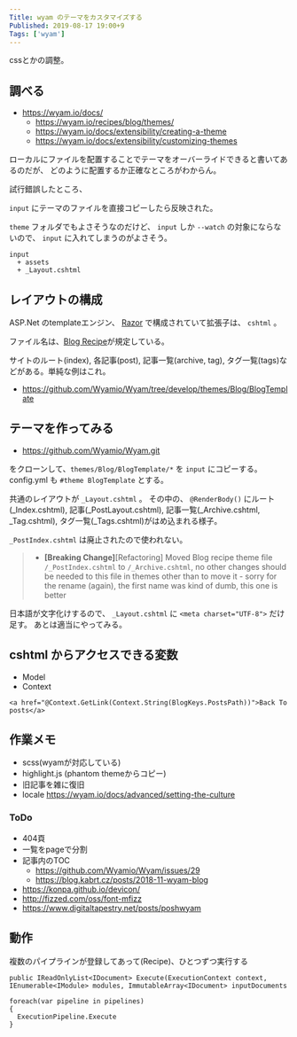 ```yaml
---
Title: wyam のテーマをカスタマイズする
Published: 2019-08-17 19:00+9
Tags: ['wyam']
---
```

cssとかの調整。

## 調べる

* https://wyam.io/docs/
  * https://wyam.io/recipes/blog/themes/
  * https://wyam.io/docs/extensibility/creating-a-theme
  * https://wyam.io/docs/extensibility/customizing-themes

ローカルにファイルを配置することでテーマをオーバーライドできると書いてあるのだが、
どのように配置するか正確なところがわからん。

試行錯誤したところ、

`input` にテーマのファイルを直接コピーしたら反映された。

`theme` フォルダでもよさそうなのだけど、 `input` しか `--watch` の対象にならないので、
`input` に入れてしまうのがよさそう。

```
input
  + assets
  + _Layout.cshtml
```

## レイアウトの構成

ASP.Net のtemplateエンジン、 [Razor](https://docs.microsoft.com/en-us/aspnet/core/mvc/views/razor?view=aspnetcore-2.2) で構成されていて拡張子は、 `cshtml` 。

ファイル名は、[Blog Recipe](https://wyam.io/recipes/blog/overview)が規定している。

サイトのルート(index), 各記事(post), 記事一覧(archive, tag), タグ一覧(tags)などがある。単純な例はこれ。

* https://github.com/Wyamio/Wyam/tree/develop/themes/Blog/BlogTemplate

## テーマを作ってみる

* https://github.com/Wyamio/Wyam.git

をクローンして、`themes/Blog/BlogTemplate/*` を `input` にコピーする。
config.yml も `#theme BlogTemplate` とする。

共通のレイアウトが `_Layout.cshtml` 。 その中の、 `@RenderBody()` にルート(_Index.cshtml), 記事(_PostLayout.cshtml), 記事一覧(_Archive.cshtml, _Tag.cshtml), タグ一覧(_Tags.cshtml)がはめ込まれる様子。

`_PostIndex.cshtml` は廃止されたので使われない。

> - **[Breaking Change]**[Refactoring] Moved Blog recipe theme file `/_PostIndex.cshtml` to `/_Archive.cshtml`, no other changes should be needed to this file in themes other than to move it - sorry for the rename (again), the first name was kind of dumb, this one is better

日本語が文字化けするので、 `_Layout.cshtml` に `<meta charset="UTF-8">` だけ足す。
あとは適当にやってみる。

## cshtml からアクセスできる変数

* Model
* Context

```cshtml
<a href="@Context.GetLink(Context.String(BlogKeys.PostsPath))">Back To posts</a>
```

## 作業メモ

* scss(wyamが対応している)
* highlight.js (phantom themeからコピー)
* 旧記事を雑に復旧
* locale https://wyam.io/docs/advanced/setting-the-culture

### ToDo

* 404頁
* 一覧をpageで分割
* 記事内のTOC
  * https://github.com/Wyamio/Wyam/issues/29
  * https://blog.kabrt.cz/posts/2018-11-wyam-blog
* https://konpa.github.io/devicon/
* http://fizzed.com/oss/font-mfizz
* https://www.digitaltapestry.net/posts/poshwyam

## 動作

複数のパイプラインが登録してあって(Recipe)、ひとつずつ実行する

```
public IReadOnlyList<IDocument> Execute(ExecutionContext context, IEnumerable<IModule> modules, ImmutableArray<IDocument> inputDocuments

foreach(var pipeline in pipelines)
{
  ExecutionPipeline.Execute
}
```
